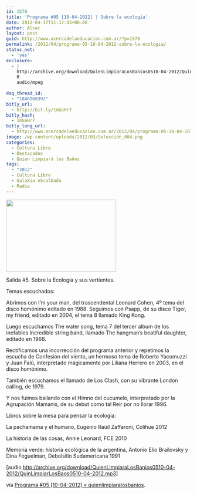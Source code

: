 ```yaml
---
id: 1578
title: 'Programa #05 [10-04-2012] | Sobre la ecología'
date: 2012-04-17T11:17:43+00:00
author: Alvar
layout: post
guid: http://www.acercadelaeducacion.com.ar/?p=1578
permalink: /2012/04/programa-05-10-04-2012-sobre-la-ecologia/
status_net:
  - 'yes'
enclosure:
  - |
    http://archive.org/download/QuienLimpiaraLosBanios0510-04-2012/QuinLimpiarLosBaos0510-04-2012.mp3
    0
    audio/mpeg
    
dsq_thread_id:
  - "1846968392"
bitly_url:
  - http://bit.ly/1mGaHr7
bitly_hash:
  - 1mGaHr7
bitly_long_url:
  - http://www.acercadelaeducacion.com.ar/2012/04/programa-05-10-04-2012-sobre-la-ecologia/
image: /wp-content/uploads/2012/03/Selección_004.png
categories:
  - Cultura Libre
  - Destacados
  - Quien Limpiará los Baños
tags:
  - "2012"
  - Cultura Libre
  - GalaXia eScalDada
  - Radio
---
```

<a href="http://www.acercadelaeducacion.com.ar/wp-content/uploads/2012/03/Selección_004.png"><img class="aligncenter size-medium wp-image-1523" title="Selección_004" src="http://www.acercadelaeducacion.com.ar/wp-content/uploads/2012/03/Selección_004-300x196.png" alt="" width="300" height="196" /></a>

Salida #5. Sobre la Ecología y sus vertientes.

Temas escuchados:

Abrimos con I’m your man, del trascendental Leonard Cohen, 4º tema del disco homónimo editado en 1988. Seguimos con Psapp, de su disco Tiger, my friend, editado en 2004, el tema 8 llamado King Kong.

Luego escuchamos The water song, tema 7 del tercer album de los inefables Incredible string band, llamado The hangman’s beatiful daughter, editado en 1968.

Rectificamos una incorrección del programa anterior y repetimos la escucha de Confesión del viento, un hermoso tema de Roberto Yacomuzzi y Juan Falú, interpretado mágicamente por Liliana Herrero en 2003, en el disco homónimo.

También escuchamos el llamado de Los Clash, con su vibrante London calling, de 1979.

Y nos fuimos bailando con el Himno del cucumelo, interpretado por la Agrupación Mamanis, de su debut como tal Reir por no llorar 1996.

Libros sobre la mesa para pensar la ecología:

La pachamama y el humano, Eugenio Raúíl Zaffaroni, Colihue 2012

La historia de las cosas, Annie Leonard, FCE 2010

Memoria verde: historia ecológica de la argentina, Antonio Elio Brailovsky y Dina Foguelman, Debolsillo Sudamericana 1991

[audio http://archive.org/download/QuienLimpiaraLosBanios0510-04-2012/QuinLimpiarLosBaos0510-04-2012.mp3]

vía <a href="http://quienlimpiaralosbanios.wordpress.com/2012/04/17/programa-05-10-04-2012/">Programa #05 [10-04-2012] « quienlimpiaralosbanios</a>.